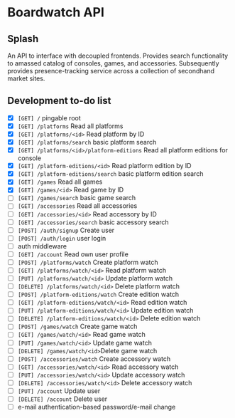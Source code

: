 # Boardwatch API

## Splash
An API to interface with decoupled frontends. Provides search functionality to amassed catalog of consoles, games, and accessories. Subsequently provides presence-tracking service across a collection of secondhand market sites.

## Development to-do list
- [x] `[GET] /` pingable root
- [x] `[GET] /platforms` Read all platforms
- [x] `[GET] /platforms/<id>` Read platform by ID
- [x] `[GET] /platforms/search` basic platform search
- [x] `[GET] /platforms/<id>/platform-editions` Read all platform editions for console
- [x] `[GET] /platform-editions/<id>` Read platform edition by ID
- [x] `[GET] /platform-editions/search` basic platform edition search
- [x] `[GET] /games` Read all games
- [x] `[GET] /games/<id>` Read game by ID
- [ ] `[GET] /games/search` basic game search
- [ ] `[GET] /accessories` Read all accessories
- [ ] `[GET] /accessories/<id>` Read accessory by ID
- [ ] `[GET] /accessories/search` basic accessory search
- [ ] `[POST] /auth/signup` Create user
- [ ] `[POST] /auth/login` user login
- [ ] auth middleware
- [ ] `[GET] /account` Read own user profile
- [ ] `[POST] /platforms/watch` Create platform watch
- [ ] `[GET] /platforms/watch/<id>` Read platform watch
- [ ] `[PUT] /platforms/watch/<id>` Update platform watch
- [ ] `[DELETE] /platforms/watch/<id>` Delete platform watch
- [ ] `[POST] /platform-editions/watch` Create edition watch
- [ ] `[GET] /platform-editions/watch/<id>` Read edition watch
- [ ] `[PUT] /platform-editions/watch/<id>` Update edition watch
- [ ] `[DELETE] /platform-editions/watch/<id>` Delete edition watch
- [ ] `[POST] /games/watch` Create game watch
- [ ] `[GET] /games/watch/<id>` Read game watch
- [ ] `[PUT] /games/watch/<id>` Update game watch
- [ ] `[DELETE] /games/watch/<id>`Delete game watch
- [ ] `[POST] /accessories/watch` Create accessory watch
- [ ] `[GET] /accessories/watch/<id>` Read accessory watch
- [ ] `[PUT] /accessories/watch/<id>` Update accessory watch
- [ ] `[DELETE] /accessories/watch/<id>` Delete accessory watch
- [ ] `[PUT] /account` Update user
- [ ] `[DELETE] /account` Delete user
- [ ] e-mail authentication-based password/e-mail change
